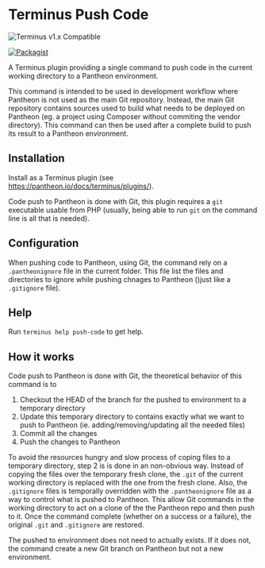 # Terminus Push Code

![Terminus v1.x Compatible](https://img.shields.io/badge/terminus-v1.x-green.svg)

[![Packagist](https://img.shields.io/packagist/l/floe/terminus-pushcode.svg)](https://raw.githubusercontent.com/FloeDesignTechnologies/terminus-pushcode/master/LICENSE)

A Terminus plugin providing a single command to push code in the current working directory to a Pantheon environment.

This command is intended to be used in development workflow where Pantheon is not used as the main Git repository.
Instead, the main Git repository contains sources used to build what needs to be deployed on Pantheon (eg. a project
using Composer without commiting the vendor directory). This command can then be used after a complete build to
push its result to a Pantheon environment.

## Installation

Install as a Terminus plugin (see https://pantheon.io/docs/terminus/plugins/).

Code push to Pantheon is done with Git, this plugin requires a `git` executable usable from PHP (usually, being able to run `git` on the command line is all that is needed).

## Configuration

When pushing code to Pantheon, using Git, the command rely on a `.pantheonignore` file in the current folder. This
file list the files and directories to ignore while pushing chnages to Pantheon ()just like a `.gitignore` file).

## Help

Run `terminus help push-code` to get help.

## How it works

Code push to Pantheon is done with Git, the theoretical behavior of this command is to

1. Checkout the HEAD of the branch for the pushed to environment to a temporary directory
2. Update this temporary directory to contains exactly what we want to push to Pantheon (ie. adding/removing/updating
   all the needed files)
3. Commit all the changes
4. Push the changes to Pantheon

To avoid the resources hungry and slow process of coping files to a temporary directory, step 2 is is done in an
non-obvious way. Instead of copying the files over the temporary fresh clone, the `.git` of the current working
directory is replaced with the one from the fresh clone. Also, the `.gitignore` files is temporally overridden with the
`.pantheonignore` file as a way to control what is pushed to Pantheon. This allow Git commands in the working directory
to act on a clone of the the Pantheon repo and then push to it. Once the command complete (whether on a success or a
failure), the original `.git` and `.gitignore` are restored.

The pushed to environment does not need to actually exists. If it does not, the command create a new Git branch on
Pantheon but not a new environment.
